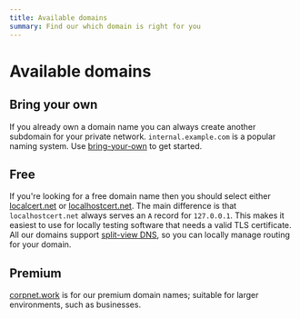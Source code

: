 ```yaml
---
title: Available domains
summary: Find our which domain is right for you
---
```


# Available domains

## Bring your own

If you already own a domain name you can always create another subdomain for your private network.
`internal.example.com` is a popular naming system.
Use [bring-your-own](./bring-your-own-domain/) to get started.


## Free

If you're looking for a free domain name then you should select either [localcert.net](./localcert-net/) or [localhostcert.net](./localhostcert-net/).
The main difference is that `localhostcert.net` always serves an `A` record for `127.0.0.1`.
This makes it easiest to use for locally testing software that needs a valid TLS certificate.
All our domains support [split-view DNS](/dns/split-view/), so you can locally manage routing for your domain.

## Premium

[corpnet.work](./corpnet-work/) is for our premium domain names; suitable for larger environments, such as businesses.

